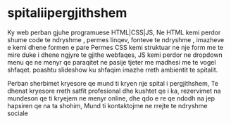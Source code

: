 # spitaliipergjithshem



Ky web perban gjuhe programuese HTML|CSS|JS,
Ne HTML kemi perdor shume code te ndryshme , permes linqev, fonteve te ndryshme , imazheve e kemi dhene formen e pare
Permes CSS kemi struktuar ne nje form me te mire duke i dhene ngjyre te gjithe webfaqes,
JS kemi perdor ne dropdown menu qe ne menyr qe paraqitet ne pasije tjeter me madhesi me te vogel shfaqet. poashtu slideshow ku
shfaqim imazhe rreth ambientit te spitalit.




Perban sherbimet kryesore qe mund ti kryen nje spital i pergjithshem,
Te dhenat kryesore rreth satfit profesional dhe kushtet qe i ka,
rezervimet na mundeson qe ti kryejem ne menyr online,
dhe qdo e re qe ndodh na jep hapsiren qe na ta shohim,
Mund ti kontaktojme ne rrejte te ndryshme sociale 
